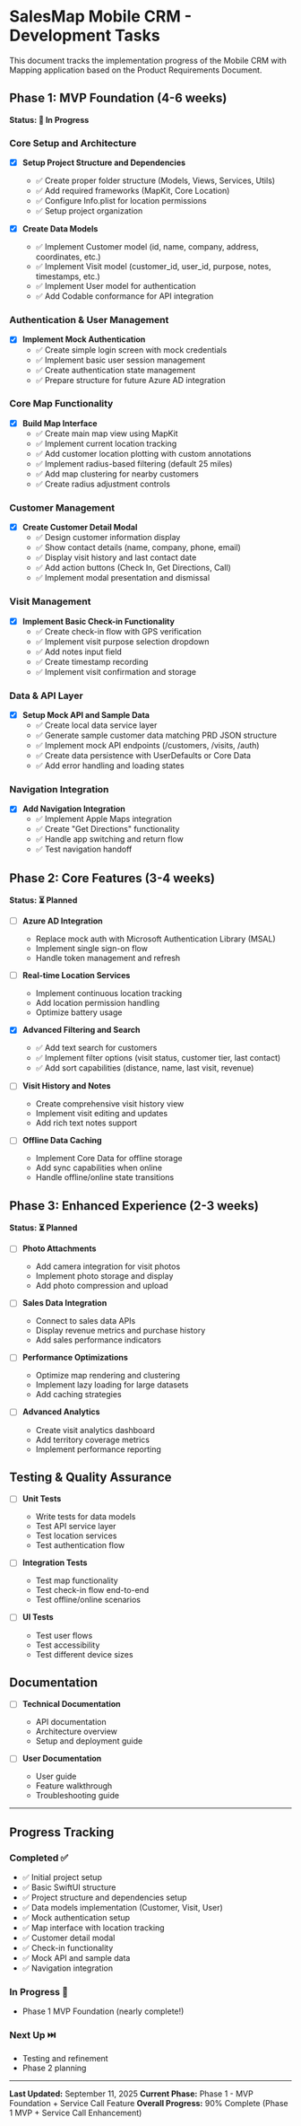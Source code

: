 # SalesMap Mobile CRM - Development Tasks

This document tracks the implementation progress of the Mobile CRM with Mapping application based on the Product Requirements Document.

## Phase 1: MVP Foundation (4-6 weeks)

**Status: 🔄 In Progress**

### Core Setup and Architecture

- [x] **Setup Project Structure and Dependencies**

  - ✅ Create proper folder structure (Models, Views, Services, Utils)
  - ✅ Add required frameworks (MapKit, Core Location)
  - ✅ Configure Info.plist for location permissions
  - ✅ Setup project organization

- [x] **Create Data Models**
  - ✅ Implement Customer model (id, name, company, address, coordinates, etc.)
  - ✅ Implement Visit model (customer_id, user_id, purpose, notes, timestamps, etc.)
  - ✅ Implement User model for authentication
  - ✅ Add Codable conformance for API integration

### Authentication & User Management

- [x] **Implement Mock Authentication**
  - ✅ Create simple login screen with mock credentials
  - ✅ Implement basic user session management
  - ✅ Create authentication state management
  - ✅ Prepare structure for future Azure AD integration

### Core Map Functionality

- [x] **Build Map Interface**
  - ✅ Create main map view using MapKit
  - ✅ Implement current location tracking
  - ✅ Add customer location plotting with custom annotations
  - ✅ Implement radius-based filtering (default 25 miles)
  - ✅ Add map clustering for nearby customers
  - ✅ Create radius adjustment controls

### Customer Management

- [x] **Create Customer Detail Modal**
  - ✅ Design customer information display
  - ✅ Show contact details (name, company, phone, email)
  - ✅ Display visit history and last contact date
  - ✅ Add action buttons (Check In, Get Directions, Call)
  - ✅ Implement modal presentation and dismissal

### Visit Management

- [x] **Implement Basic Check-in Functionality**
  - ✅ Create check-in flow with GPS verification
  - ✅ Implement visit purpose selection dropdown
  - ✅ Add notes input field
  - ✅ Create timestamp recording
  - ✅ Implement visit confirmation and storage

### Data & API Layer

- [x] **Setup Mock API and Sample Data**
  - ✅ Create local data service layer
  - ✅ Generate sample customer data matching PRD JSON structure
  - ✅ Implement mock API endpoints (/customers, /visits, /auth)
  - ✅ Create data persistence with UserDefaults or Core Data
  - ✅ Add error handling and loading states

### Navigation Integration

- [x] **Add Navigation Integration**
  - ✅ Implement Apple Maps integration
  - ✅ Create "Get Directions" functionality
  - ✅ Handle app switching and return flow
  - ✅ Test navigation handoff

## Phase 2: Core Features (3-4 weeks)

**Status: ⏳ Planned**

- [ ] **Azure AD Integration**

  - Replace mock auth with Microsoft Authentication Library (MSAL)
  - Implement single sign-on flow
  - Handle token management and refresh

- [ ] **Real-time Location Services**

  - Implement continuous location tracking
  - Add location permission handling
  - Optimize battery usage

- [x] **Advanced Filtering and Search**

  - ✅ Add text search for customers
  - ✅ Implement filter options (visit status, customer tier, last contact)
  - ✅ Add sort capabilities (distance, name, last visit, revenue)

- [ ] **Visit History and Notes**

  - Create comprehensive visit history view
  - Implement visit editing and updates
  - Add rich text notes support

- [ ] **Offline Data Caching**
  - Implement Core Data for offline storage
  - Add sync capabilities when online
  - Handle offline/online state transitions

## Phase 3: Enhanced Experience (2-3 weeks)

**Status: ⏳ Planned**

- [ ] **Photo Attachments**

  - Add camera integration for visit photos
  - Implement photo storage and display
  - Add photo compression and upload

- [ ] **Sales Data Integration**

  - Connect to sales data APIs
  - Display revenue metrics and purchase history
  - Add sales performance indicators

- [ ] **Performance Optimizations**

  - Optimize map rendering and clustering
  - Implement lazy loading for large datasets
  - Add caching strategies

- [ ] **Advanced Analytics**
  - Create visit analytics dashboard
  - Add territory coverage metrics
  - Implement performance reporting

## Testing & Quality Assurance

- [ ] **Unit Tests**

  - Write tests for data models
  - Test API service layer
  - Test location services
  - Test authentication flow

- [ ] **Integration Tests**

  - Test map functionality
  - Test check-in flow end-to-end
  - Test offline/online scenarios

- [ ] **UI Tests**
  - Test user flows
  - Test accessibility
  - Test different device sizes

## Documentation

- [ ] **Technical Documentation**

  - API documentation
  - Architecture overview
  - Setup and deployment guide

- [ ] **User Documentation**
  - User guide
  - Feature walkthrough
  - Troubleshooting guide

---

## Progress Tracking

### Completed ✅

- ✅ Initial project setup
- ✅ Basic SwiftUI structure
- ✅ Project structure and dependencies setup
- ✅ Data models implementation (Customer, Visit, User)
- ✅ Mock authentication setup
- ✅ Map interface with location tracking
- ✅ Customer detail modal
- ✅ Check-in functionality
- ✅ Mock API and sample data
- ✅ Navigation integration

### In Progress 🔄

- Phase 1 MVP Foundation (nearly complete!)

### Next Up ⏭️

- Testing and refinement
- Phase 2 planning

---

**Last Updated:** September 11, 2025
**Current Phase:** Phase 1 - MVP Foundation + Service Call Feature
**Overall Progress:** 90% Complete (Phase 1 MVP + Service Call Enhancement)
